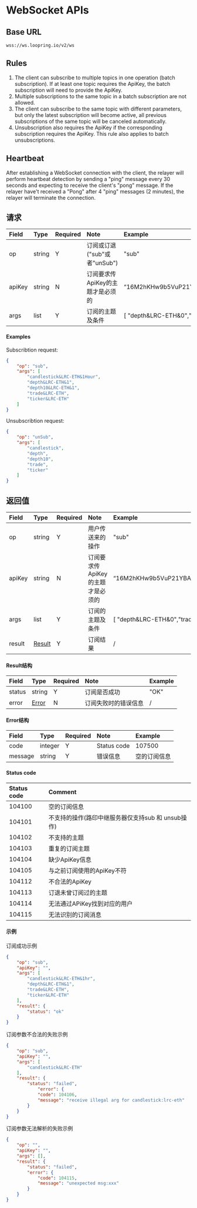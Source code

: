 # WebSocket APIs

## Base URL

```
wss://ws.loopring.io/v2/ws
```

## Rules

1. The client can subscribe to multiple topics in one operation (batch subscription). If at least one topic requires the ApiKey, the batch subscription will need to provide the ApiKey.
1. Multiple subscriptions to the same topic in a batch subscription are not allowed.
1. The client can subscribe to the same topic with different parameters, but only the latest subscription will become active, all previous subscriptions of the same topic will be canceled automatically.
1. Unsubscription also requires the ApiKey if the corresponding subscription requires the ApiKey. This rule also applies to batch unsubscriptions.

## Heartbeat

After establishing a WebSocket connection with the client, the relayer will perform heartbeat detection by sending a "ping" message every 30 seconds and expecting to receive the client's "pong" message. If the relayer have't received a "Pong" after 4 "ping" messages (2 minutes), the relayer will terminate the connection.


## 请求

|  Field  |     Type     | Required |               Note               |                 Example                 |
| :---- | :---------- | :------ | :------------------------------ | :---------------------------------- |
|   op   |    string    |    Y    |         订阅或订退("sub"或者"unSub")         |                "sub"               |
| apiKey |    string    |    N    | 订阅要求传ApiKey的主题才是必须的 | “16M2hKHw9b5VuP21YBAJQmCd3VhuNtdDqG” |
|  args  | list<string> |    Y    |         订阅的主题及条件         | [ "depth&LRC-ETH&0","trade&LRC-ETH"] |

#### Examples


Subscribtion request:

```json
{
    "op": "sub",
    "args": [
        "candlestick&LRC-ETH&1Hour",
        "depth&LRC-ETH&1",
        "depth10&LRC-ETH&1",
        "trade&LRC-ETH",
        "ticker&LRC-ETH"
    ]
}
```

Unsubscribtion request:

```json
{
    "op": "unSub",
    "args": [
        "candlestick",
        "depth",
        "depth10",
        "trade",
        "ticker"
    ]
}
```

## 返回值

|  Field  |     Type     | Required |               Note               |                 Example                 |
| :---- | :---------- | :------ | :------------------------------ | :---------------------------------- |
|   op   |    string    |    Y    |         用户传送来的操作         |                "sub"                 |
| apiKey |    string    |    N    | 订阅要求传ApiKey的主题才是必须的 | “16M2hKHw9b5VuP21YBAJQmCd3VhuNtdDqG” |
|  args  | list<string> |    Y    |         订阅的主题及条件         | [ "depth&LRC-ETH&0","trade&LRC-ETH"] |
| result |    [Result](#result)   |    Y    |             订阅结果             |                  /                   |


####  <span id="result">Result结构</span>

|  Field  |      Type       | Required |         Note         | Example |
| :---- | :------------- | :------ | :------------------ | :-- |
| status |     string      |    Y    |     订阅是否成功     | "OK" |
| error  | [Error](#error) |    N    | 订阅失败时的错误信息 |  /   |

####   <span id="error">Error结构</span>

|  Field   |  Type   | Required |   Note   |     Example     |
| :----- | :----- | :------ | :------ | :---------- |
|  code   | integer |    Y    |  Status code  |    107500    |
| message | string  |    Y    | 错误信息 | 空的订阅信息 |

#### Status code

| **Status code** |                         Comment                         |
| :-------- | :-------------------------------------------------- |
|   104100   |                     空的订阅信息                     |
|   104101   | 不支持的操作(路印中继服务器仅支持sub 和 unsub操作) |
|   104102   |                     不支持的主题                     |
|   104103   |                    重复的订阅主题                    |
|   104104   |                    缺少ApiKey信息                    |
|   104105   |              与之前订阅使用的ApiKey不符              |
|   104112   |                    不合法的ApiKey                    |
|   104113   |               订退未曾订阅过的主题               |
|   104114   |             无法通过APiKey找到对应的用户             |
|   104115   |                  无法识别的订阅消息                  |

#### 示例

订阅成功示例

```json
{
    "op": "sub",
    "apiKey": "",
    "args": [
        "candlestick&LRC-ETH&1hr",
        "depth&LRC-ETH&1",
        "trade&LRC-ETH",
        "ticker&LRC-ETH"
    ],
    "result": {
        "status": "ok"
    }
}
```

订阅参数不合法的失败示例

```json
{
    "op": "sub",
    "apiKey": "",
    "args": [
        "candlestick&LRC-ETH"
    ],
    "result": {
        "status": "failed",
            "error": {
            "code": 104106,
            "message": "receive illegal arg for candlestick:lrc-eth"
        }
    }
}
```

订阅参数无法解析的失败示例

```json
{
    "op": "",
    "apiKey": "",
    "args": [],
    "result": {
        "status": "failed",
        "error": {
            "code": 104115,
            "message": "unexpected msg:xxx"
        }
    }
}
```
